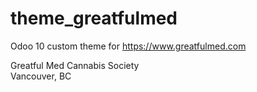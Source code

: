 # theme_greatfulmed

Odoo 10 custom theme for https://www.greatfulmed.com

Greatful Med Cannabis Society  
Vancouver, BC
